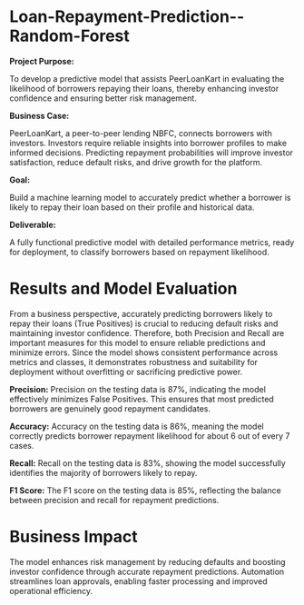 # Loan-Repayment-Prediction--Random-Forest

**Project Purpose:**

To develop a predictive model that assists PeerLoanKart in evaluating the likelihood of borrowers repaying their loans, thereby enhancing investor confidence and ensuring better risk management.

**Business Case:**

PeerLoanKart, a peer-to-peer lending NBFC, connects borrowers with investors. Investors require reliable insights into borrower profiles to make informed decisions. Predicting repayment probabilities will improve investor satisfaction, reduce default risks, and drive growth for the platform.

**Goal:**

Build a machine learning model to accurately predict whether a borrower is likely to repay their loan based on their profile and historical data.

**Deliverable:**

A fully functional predictive model with detailed performance metrics, ready for deployment, to classify borrowers based on repayment likelihood.


# Results and Model Evaluation

From a business perspective, accurately predicting borrowers likely to repay their loans (True Positives) is crucial to reducing default risks and maintaining investor confidence. Therefore, both Precision and Recall are important measures for this model to ensure reliable predictions and minimize errors. Since the model shows consistent performance across metrics and classes, it demonstrates robustness and suitability for deployment without overfitting or sacrificing predictive power.

**Precision:** Precision on the testing data is 87%, indicating the model effectively minimizes False Positives. This ensures that most predicted borrowers are genuinely good repayment candidates.

**Accuracy:** Accuracy on the testing data is 86%, meaning the model correctly predicts borrower repayment likelihood for about 6 out of every 7 cases.

**Recall:** Recall on the testing data is 83%, showing the model successfully identifies the majority of borrowers likely to repay.

**F1 Score:** The F1 score on the testing data is 85%, reflecting the balance between precision and recall for repayment predictions.


# Business Impact

The model enhances risk management by reducing defaults and boosting investor confidence through accurate repayment predictions. Automation streamlines loan approvals, enabling faster processing and improved operational efficiency.
